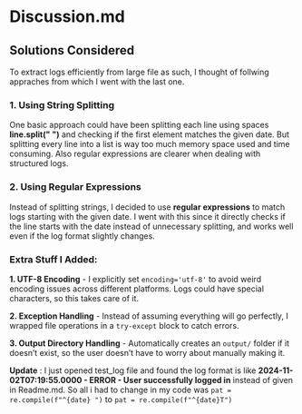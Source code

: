 # Discussion.md

## Solutions Considered
To extract logs efficiently from large file as such, I thought of follwing appraches from which I went with the last one.

### **1. Using String Splitting**
One basic approach could have been splitting each line using spaces **line.split(" ")** and checking if the first element matches the given date. But splitting every line into a list is way too much memory space used and time consuming. Also regular expressions are clearer when dealing with structured logs.

### **2. Using Regular Expressions**
Instead of splitting strings, I decided to use **regular expressions** to match logs starting with the given date. I went with this since it directly checks if the line starts with the date instead of unnecessary splitting, and works well even if the log format slightly changes.


### Extra Stuff I Added:
**1. UTF-8 Encoding** - I explicitly set `encoding='utf-8'` to avoid weird encoding issues across different platforms. Logs could have special characters, so this takes care of it.

**2. Exception Handling** - Instead of assuming everything will go perfectly, I wrapped file operations in a `try-except` block to catch errors.

**3. Output Directory Handling** - Automatically creates an `output/` folder if it doesn’t exist, so the user doesn’t have to worry about manually making it.


**Update** : I just opened test_log file and found the log format is like **2024-11-02T07:19:55.0000 - ERROR - User successfully logged in** instead of given in Readme.md. So all i had to change in my code was `pat = re.compile(f"^{date} ")` to `pat = re.compile(f"^{date}T")`

